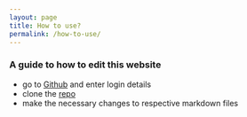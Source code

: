 ```yaml
---
layout: page
title: How to use?
permalink: /how-to-use/
---
```


### A guide to how to edit this website

- go to [Github](github.com) and enter login details
- clone the [repo](https://github.com/lyceum-eot/lyceum-eot.github.io)
- make the necessary changes to respective markdown files
